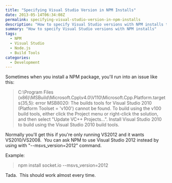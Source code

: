 ```yaml
---
title: "Specifying Visual Studio Version in NPM Installs"
date: 2013-05-14T06:34:08Z
permalink: specifying-visual-studio-version-in-npm-installs
description: "How to specify Visual Studio versions with NPM installs to avoid build tool compatibility issues."
summary: "How to specify Visual Studio versions with NPM installs"
tags:
  - NPM
  - Visual Studio
  - Node.js
  - Build Tools
categories:
  - Development
---
```


Sometimes when you install a NPM package, you'll run into an issue like this:

<blockquote>C:\Program Files (x86)\MSBuild\Microsoft.Cpp\v4.0\V110\Microsoft.Cpp.Platform.targets(35,5): error MSB8020: The builds tools for Visual Studio 2010 (Platform Toolset = 'v100') cannot be found. To build using the v100 build tools, either click the Project menu or right-click the solution, and then select "Update VC++ Projects...". Install Visual Studio 2010 to build using the Visual Studio 2010 build tools.</blockquote>
Normally you'll get this if you're only running VS2012 and it wants VS2010/VS2008.  You can ask NPM to use Visual Studio 2012 instead by using with "--msvs_version=2012" command.

Example:

<blockquote>npm install socket.io --msvs_version=2012</blockquote>
Tada.  This should work almost every time.
